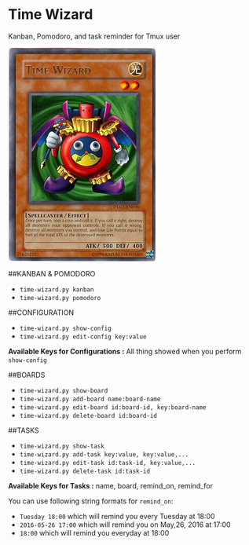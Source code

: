# Time Wizard

Kanban, Pomodoro, and task reminder for Tmux user

![Time Wizard](time-wizard.jpg)

##KANBAN & POMODORO

* `time-wizard.py kanban`
* `time-wizard.py pomodoro`

##CONFIGURATION

* `time-wizard.py show-config`
* `time-wizard.py edit-config key:value`

__Available Keys for Configurations :__ All thing showed when you perform `show-config`

##BOARDS

* `time-wizard.py show-board`
* `time-wizard.py add-board name:board-name`
* `time-wizard.py edit-board id:board-id, key:board-name`
* `time-wizard.py delete-board id:board-id`

##TASKS

* `time-wizard.py show-task`
* `time-wizard.py add-task key:value, key:value,...`
* `time-wizard.py edit-task id:task-id, key:value,...`
* `time-wizard.py delete-task id:task-id`

__Available Keys for Tasks :__ name, board, remind_on, remind_for

You can use following string formats for `remind_on`:

* `Tuesday 18:00` which will remind you every Tuesday at 18:00
* `2016-05-26 17:00` which will remind you on May,26, 2016 at 17:00
* `18:00` which will remind you everyday at 18:00
